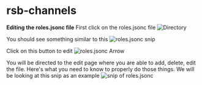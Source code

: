 # rsb-channels
**Editing the roles.jsonc file**
First click on the roles.jsonc file
![Directory](https://cdn.discordapp.com/attachments/465059517550428173/548995813188173869/unknown.png)

You should see something similar to this
![roles.jsonc snip](https://cdn.discordapp.com/attachments/465059517550428173/548996188494364693/unknown.png)

Click on this button to edit
![roles.jsonc Arrow](https://cdn.discordapp.com/attachments/465059517550428173/548996525037191180/unknown.png)

You will be directed to the edit page where you are able to add, delete, edit the file. Here's what you need to know to properly do those things.
We will be looking at this snip as an example 
![snip of roles.jsonc](https://cdn.discordapp.com/attachments/465059517550428173/548997454033321986/unknown.png)
